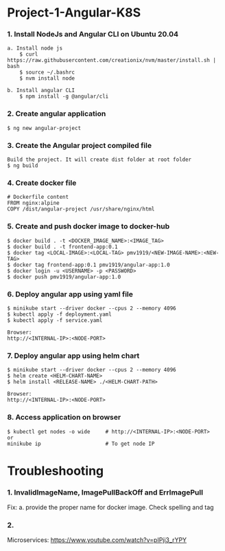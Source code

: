 # Project-1-Angular-K8S

### 1. Install NodeJs and Angular CLI on Ubuntu 20.04
    a. Install node js
        $ curl https://raw.githubusercontent.com/creationix/nvm/master/install.sh | bash 
        $ source ~/.bashrc
        $ nvm install node
    
    b. Install angular CLI
        $ npm install -g @angular/cli
### 2. Create angular application
    $ ng new angular-project

### 3. Create the Angular project compiled file
    Build the project. It will create dist folder at root folder
    $ ng build

### 4. Create docker file
    # Dockerfile content
    FROM nginx:alpine
    COPY /dist/angular-project /usr/share/nginx/html

### 5. Create and push docker image to docker-hub
    $ docker build . -t <DOCKER_IMAGE_NAME>:<IMAGE_TAG>
    $ docker build . -t frontend-app:0.1
    $ docker tag <LOCAL-IMAGE>:<LOCAL-TAG> pmv1919/<NEW-IMAGE-NAME>:<NEW-TAG>
    $ docker tag frontend-app:0.1 pmv1919/angular-app:1.0
    $ docker login -u <USERNAME> -p <PASSWORD>
    $ docker push pmv1919/angular-app:1.0

### 6. Deploy angular app using yaml file
    $ minikube start --driver docker --cpus 2 --memory 4096
    $ kubectl apply -f deployment.yaml
    $ kubectl apply -f service.yaml

    Browser:
    http://<INTERNAL-IP>:<NODE-PORT>

### 7. Deploy angular app using helm chart
    $ minikube start --driver docker --cpus 2 --memory 4096
    $ helm create <HELM-CHART-NAME>
    $ helm install <RELEASE-NAME> ./<HELM-CHART-PATH>
    
    Browser:
    http://<INTERNAL-IP>:<NODE-PORT>

### 8. Access application on browser
    $ kubectl get nodes -o wide     # http://<INTERNAL-IP>:<NODE-PORT>
    or 
    minikube ip                     # To get node IP


# Troubleshooting
### 1. InvalidImageName, ImagePullBackOff and ErrImagePull
Fix:
    a. provide the proper name for docker image. Check spelling and tag

### 2. 

Microservices:
https://www.youtube.com/watch?v=pIPji3_rYPY
